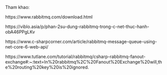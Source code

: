 Tham khao:
<p>https://www.rabbitmq.com/download.html</p>
<p>https://viblo.asia/p/phan-2su-dung-rabbitmq-trong-c-net-thuc-hanh-obA46PPgLKv</p>
<p>https://www.c-sharpcorner.com/article/rabbitmq-message-queue-using-net-core-6-web-api/</p>
<p>https://www.tutlane.com/tutorial/rabbitmq/csharp-rabbitmq-fanout-exchange#:~:text=In%20rabbitmq%2C%20Fanout%20Exchange%20will,the%20routing%20key%20is%20ignored.</p>
